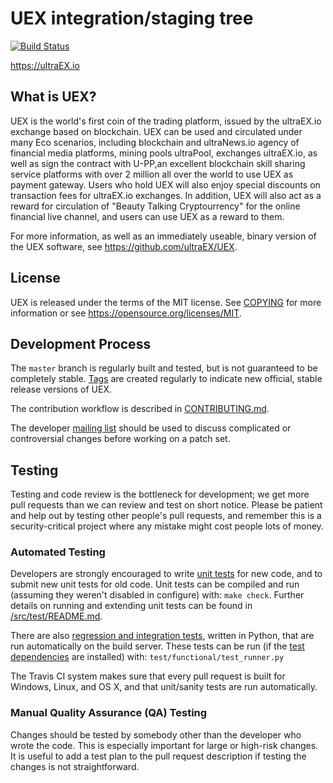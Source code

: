 UEX integration/staging tree
=====================================

[![Build Status](https://travis-ci.org/ultraEX/UEX.svg?branch=master)](https://travis-ci.org/ultraEX/UEX)

https://ultraEX.io

What is UEX?
----------------

UEX is the world's first coin of the trading platform, issued by the 
ultraEX.io exchange based on blockchain. UEX can be used and circulated under 
many Eco scenarios, including blockchain and ultraNews.io agency of financial 
media platforms, mining pools ultraPool, exchanges ultraEX.io, as well as sign 
the contract with U-PP,an excellent blockchain skill sharing service platforms
with over 2 million all over the world to use UEX as payment gateway. Users who
hold UEX will also enjoy special discounts on transaction fees for ultraEX.io 
exchanges. In addition, UEX will also act as a reward for circulation of 
"Beauty Talking Cryptourrency" for the online financial live channel, and users
can use UEX as a reward to them. 


For more information, as well as an immediately useable, binary version of
the UEX software, see https://github.com/ultraEX/UEX.

License
-------

UEX is released under the terms of the MIT license. See [COPYING](COPYING) for more
information or see https://opensource.org/licenses/MIT.

Development Process
-------------------

The `master` branch is regularly built and tested, but is not guaranteed to be
completely stable. [Tags](https://github.com/ultraEX/UEX/tags) are created
regularly to indicate new official, stable release versions of UEX.

The contribution workflow is described in [CONTRIBUTING.md](CONTRIBUTING.md).

The developer [mailing list](https://lists.linuxfoundation.org/mailman/listinfo/UEX-dev)
should be used to discuss complicated or controversial changes before working
on a patch set.

Testing
-------

Testing and code review is the bottleneck for development; we get more pull
requests than we can review and test on short notice. Please be patient and help out by testing
other people's pull requests, and remember this is a security-critical project where any mistake might cost people
lots of money.

### Automated Testing

Developers are strongly encouraged to write [unit tests](src/test/README.md) for new code, and to
submit new unit tests for old code. Unit tests can be compiled and run
(assuming they weren't disabled in configure) with: `make check`. Further details on running
and extending unit tests can be found in [/src/test/README.md](/src/test/README.md).

There are also [regression and integration tests](/test), written
in Python, that are run automatically on the build server.
These tests can be run (if the [test dependencies](/test) are installed) with: `test/functional/test_runner.py`

The Travis CI system makes sure that every pull request is built for Windows, Linux, and OS X, and that unit/sanity tests are run automatically.

### Manual Quality Assurance (QA) Testing

Changes should be tested by somebody other than the developer who wrote the
code. This is especially important for large or high-risk changes. It is useful
to add a test plan to the pull request description if testing the changes is
not straightforward.

